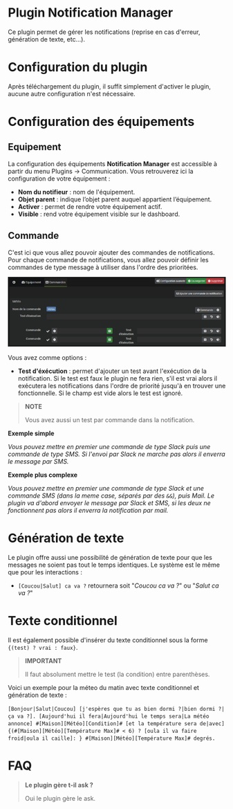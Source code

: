 # Plugin Notification Manager

Ce plugin permet de gérer les notifications (reprise en cas d'erreur, génération de texte, etc...).

# Configuration du plugin

Après téléchargement du plugin, il suffit simplement d'activer le plugin, aucune autre configuration n'est nécessaire.

# Configuration des équipements

## Equipement

La configuration des équipements **Notification Manager** est accessible à partir du menu Plugins → Communication. Vous retrouverez ici la configuration de votre équipement :

- **Nom du notifieur** : nom de l'équipement.
- **Objet parent** : indique l’objet parent auquel appartient l’équipement.
- **Activer** : permet de rendre votre équipement actif.
- **Visible** : rend votre équipement visible sur le dashboard.

## Commande

C'est ici que vous allez pouvoir ajouter des commandes de notifications. Pour chaque commande de notifications, vous allez pouvoir définir les commandes de type message à utiliser dans l'ordre des prioritées.

![Notification Manager présentation](./images/notifmanager1.png)

Vous avez comme options :

- **Test d'éxécution** : permet d'ajouter un test avant l'exécution de la notification. Si le test est faux le plugin ne fera rien, s'il est vrai alors il exécutera les notifications dans l'ordre de priorité jusqu'à en trouver une fonctionnelle. Si le champ est vide alors le test est ignoré.

> **NOTE**
>
> Vous avez aussi un test par commande dans la notification.


**Exemple simple**

*Vous pouvez mettre en premier une commande de type Slack puis une commande de type SMS. Si l'envoi par Slack ne marche pas alors il enverra le message par SMS.*

**Exemple plus complexe**

*Vous pouvez mettre en premier une commande de type Slack et une commande SMS (dans la meme case, séparés par des ``&&``), puis Mail. Le plugin va d'abord envoyer le message par Slack et SMS, si les deux ne fonctionnent pas alors il enverra la notification par mail.*

# Génération de texte

Le plugin offre aussi une possibilité de génération de texte pour que les messages ne soient pas tout le temps identiques. Le système est le même que pour les interactions :

- ``[Coucou|Salut] ca va ?`` retournera soit "*Coucou ca va ?*" ou  "*Salut ca va ?*"

# Texte conditionnel

Il est également possible d'insérer du texte conditionnel sous la forme ``{(test) ? vrai : faux}``.

> **IMPORTANT**
>
> Il faut absolument mettre le test (la condition) entre parenthèses.

Voici un exemple pour la méteo du matin avec texte conditionnel et génération de texte :

``[Bonjour|Salut|Coucou] [j'espères que tu as bien dormi ?|bien dormi ?|ça va ?]. [Aujourd'hui il fera|Aujourd'hui le temps sera|La météo annonce] #[Maison][Météo][Condition]# [et la température sera de|avec] {(#[Maison][Météo][Température Max]# < 6) ? [oula il va faire froid|oula il caille]: } #[Maison][Météo][Température Max]# degrés.``

# FAQ

>**Le plugin gère t-il ask ?**
>
>Oui le plugin gère le ask.
